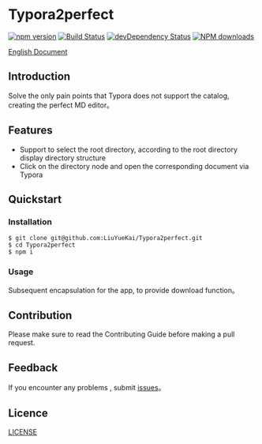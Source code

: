 
# Typora2perfect

[![npm version](https://img.shields.io/npm/v/Typora2perfect.svg)](https://www.npmjs.com/package/Typora2perfect)
[![Build Status](https://img.shields.io/travis/LiuYueKai/Typora2perfect/master.svg)](https://travis-ci.org/LiuYueKai/Typora2perfect)
[![devDependency Status](https://img.shields.io/david/dev/LiuYueKai/Typora2perfect.svg)](https://david-dm.org/LiuYueKai/Typora2perfect#info=devDependencies)
[![NPM downloads](http://img.shields.io/npm/dm/Typora2perfect.svg?style=flat)](https://npmjs.org/package/Typora2perfect)

[English Document](https://github.com/LiuYueKai/Typora2perfect)

## Introduction
Solve the only pain points that Typora does not support the catalog, creating the perfect MD editor。

## Features
* Support to select the root directory, according to the root directory display directory structure
* Click on the directory node and open the corresponding document via Typora

## Quickstart

### Installation
```
$ git clone git@github.com:LiuYueKai/Typora2perfect.git
$ cd Typora2perfect
$ npm i
```

### Usage

Subsequent encapsulation for the app, to provide download function。


## Contribution
Please make sure to read the Contributing Guide before making a pull request.

## Feedback

If you encounter any problems , submit [issues](https://github.com/LiuYueKai/Typora2perfect/issues)。

## Licence
[LICENSE](https://github.com/LiuYueKai/Typora2perfect/blob/master/LICENSE)
